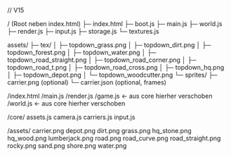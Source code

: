 // V15



/ (Root neben index.html)
  ├─ index.html
  ├─ boot.js
  ├─ main.js
  ├─ world.js
  ├─ render.js
  ├─ input.js
  ├─ storage.js
  └─ textures.js

assets/
  ├─ tex/
  │   ├─ topdown_grass.png
  │   ├─ topdown_dirt.png
  │   ├─ topdown_forest.png
  │   ├─ topdown_water.png
  │   ├─ topdown_road_straight.png
  │   ├─ topdown_road_corner.png
  │   ├─ topdown_road_t.png
  │   ├─ topdown_road_cross.png
  │   ├─ topdown_hq.png
  │   ├─ topdown_depot.png
  │   └─ topdown_woodcutter.png
  └─ sprites/
      ├─ carrier.png        (optional)
      └─ carrier.json       (optional, frames)


/index.html
/main.js
/render.js
/game.js        ← aus core hierher verschoben
/world.js       ← aus core hierher verschoben

/core/
    assets.js
    camera.js
    carriers.js
    input.js

/assets/
    carrier.png
    depot.png
    dirt.png
    grass.png
    hq_stone.png
    hq_wood.png
    lumberjack.png
    road.png
    road_curve.png
    road_straight.png
    rocky.png
    sand.png
    shore.png
    water.png
